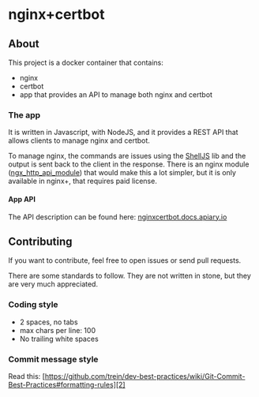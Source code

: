 # nginx+certbot

## About

This project is a docker container that contains:
* nginx
* certbot
* app that provides an API to manage both nginx and certbot

### The app

It is written in Javascript, with NodeJS, and it provides a REST API that allows clients to manage nginx and certbot.

To manage nginx, the commands are issues using the [ShellJS][shelljs] lib and the output is sent back to the client in the response. There is an nginx module ([ngx_http_api_module][ngx_http_api_module]) that would make this a lot simpler, but it is only available in nginx+, that requires paid license.

#### App API

The API description can be found here: [nginxcertbot.docs.apiary.io][apiary_nginxcertbot]

## Contributing

If you want to contribute, feel free to open issues or send pull requests.

There are some standards to follow. They are not written in stone, but they are very much appreciated.

### Coding style

- 2 spaces, no tabs
- max chars per line: 100
- No trailing white spaces

### Commit message style


Read this: [https://github.com/trein/dev-best-practices/wiki/Git-Commit-Best-Practices#formatting-rules][2]

[shelljs]: http://shelljs.org
[ngx_http_api_module]: http://nginx.org/en/docs/http/ngx_http_api_module.html
[commit_style]: https://github.com/trein/dev-best-practices/wiki/Git-Commit-Best-Practices#formatting-rules
[apiary_nginxcertbot]: https://nginxcertbot.docs.apiary.io/